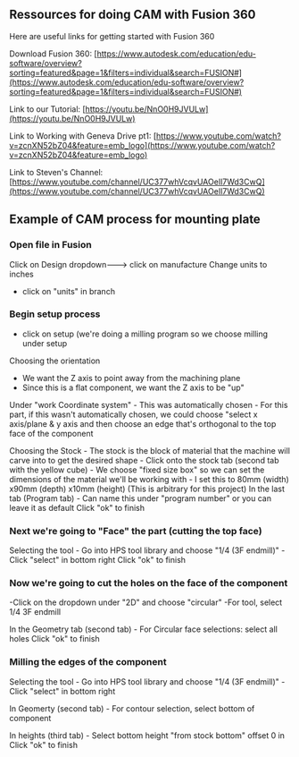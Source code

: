 ## Ressources for doing CAM with Fusion 360

Here are useful links for getting started with Fusion 360

Download Fusion 360:
[https://www.autodesk.com/education/edu-software/overview?sorting=featured&page=1&filters=individual&search=FUSION#](https://www.autodesk.com/education/edu-software/overview?sorting=featured&page=1&filters=individual&search=FUSION#)

Link to our Tutorial:
[https://youtu.be/NnO0H9JVULw](https://youtu.be/NnO0H9JVULw)

Link to Working with Geneva Drive pt1:
[https://www.youtube.com/watch?v=zcnXN52bZ04&feature=emb_logo](https://www.youtube.com/watch?v=zcnXN52bZ04&feature=emb_logo)


Link to Steven's Channel:
[https://www.youtube.com/channel/UC377whVcqvUAOeIl7Wd3CwQ](https://www.youtube.com/channel/UC377whVcqvUAOeIl7Wd3CwQ)

## Example of CAM process for mounting plate

### Open file in Fusion
Click on Design dropdown---> click on manufacture
Change units to inches
- click on "units" in branch

### Begin setup process
- click on setup (we're doing a milling program so we choose milling under setup

Choosing the orientation
- We want the Z axis to point away from the machining plane
- Since this is a flat component, we want the Z axis to be "up"

Under "work Coordinate system"
	- This was automatically chosen 
	- For this part, if this wasn't automatically chosen, we could choose "select x axis/plane & y axis and then choose an edge that's orthogonal to the top face of the component

Choosing the Stock
	- The stock is the block of material that the machine will carve into to get the desired shape
	- Click onto the stock tab (second tab with the yellow cube)
	- We choose "fixed size box" so we can set the dimensions of the material we'll be working with
	- I set this to 80mm (width) x90mm (depth) x10mm (height) (This is arbitrary for this project)
In the last tab (Program tab)
	- Can name this under "program number" or you can leave it as default
Click "ok" to finish

### Next we're going to "Face" the part (cutting the top face)
Selecting the tool
	- Go into HPS tool library and choose "1/4 (3F endmill)"
	- Click "select" in bottom right
Click "ok" to finish

### Now we're going to cut the holes on the face of the component
-Click on the dropdown under "2D" and choose "circular"
-For tool, select 1/4 3F endmill

In the Geometry tab (second tab)
	- For Circular face selections: select all holes
Click "ok" to finish

### Milling the edges of the component
Selecting the tool
	- Go into HPS tool library and choose "1/4 (3F endmill)"
	- Click "select" in bottom right
    
In Geomerty (second tab)
	- For contour selection, select bottom of component 
    
In heights (third tab)
	- Select bottom height "from stock bottom" offset 0 in
Click "ok" to finish
